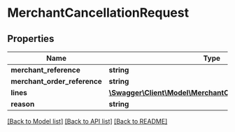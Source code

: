 # MerchantCancellationRequest

## Properties
Name | Type | Description | Notes
------------ | ------------- | ------------- | -------------
**merchant_reference** | **string** |  | 
**merchant_order_reference** | **string** |  | 
**lines** | [**\Swagger\Client\Model\MerchantCancellationLineRequest[]**](MerchantCancellationLineRequest.md) |  | 
**reason** | **string** |  | [optional] 

[[Back to Model list]](../README.md#documentation-for-models) [[Back to API list]](../README.md#documentation-for-api-endpoints) [[Back to README]](../README.md)


